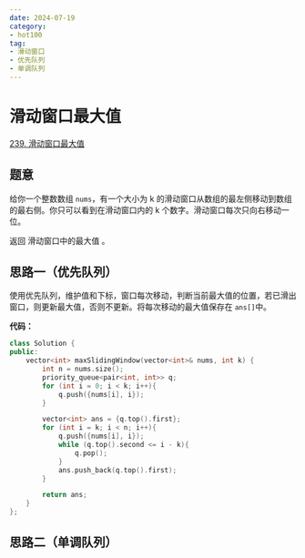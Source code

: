 ```yaml
---
date: 2024-07-19
category: 
- hot100
tag: 
- 滑动窗口
- 优先队列
- 单调队列
---
```


# 滑动窗口最大值

<!-- more -->

[239. 滑动窗口最大值
](https://leetcode.cn/problems/sliding-window-maximum/description/?envType=study-plan-v2&envId=top-100-liked)

## 题意

给你一个整数数组 `nums`，有一个大小为 k 的滑动窗口从数组的最左侧移动到数组的最右侧。你只可以看到在滑动窗口内的 k 个数字。滑动窗口每次只向右移动一位。

返回 滑动窗口中的最大值 。

## 思路一（优先队列） 

使用优先队列，维护值和下标，窗口每次移动，判断当前最大值的位置，若已滑出窗口，则更新最大值，否则不更新。将每次移动的最大值保存在 `ans[]`中。

**代码：**

```cpp
class Solution {
public:
    vector<int> maxSlidingWindow(vector<int>& nums, int k) {
        int n = nums.size();
        priority_queue<pair<int, int>> q;
        for (int i = 0; i < k; i++){
            q.push({nums[i], i});
        }

        vector<int> ans = {q.top().first};
        for (int i = k; i < n; i++){
            q.push({nums[i], i});
            while (q.top().second <= i - k){
                q.pop();
            }
            ans.push_back(q.top().first);
        }

        return ans;
    }
};
```

## 思路二（单调队列）

